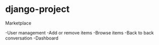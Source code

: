 # django-project

Marketplace

-User management
-Add or remove items
-Browse items
-Back to back conversation
-Dashboard
